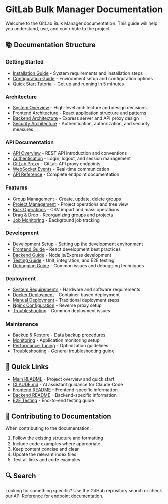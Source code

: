 # GitLab Bulk Manager Documentation

Welcome to the GitLab Bulk Manager documentation. This guide will help you understand, use, and contribute to the project.

## 📚 Documentation Structure

### Getting Started
- [Installation Guide](./getting-started/installation.md) - System requirements and installation steps
- [Configuration Guide](./getting-started/configuration.md) - Environment setup and configuration options
- [Quick Start Tutorial](./getting-started/quick-start.md) - Get up and running in 5 minutes

### Architecture
- [System Overview](./architecture/overview.md) - High-level architecture and design decisions
- [Frontend Architecture](./architecture/frontend.md) - React application structure and patterns
- [Backend Architecture](./architecture/backend.md) - Express server and API proxy design
- [Security Architecture](./architecture/security.md) - Authentication, authorization, and security measures

### API Documentation
- [API Overview](./api/README.md) - REST API introduction and conventions
- [Authentication](./api/authentication.md) - Login, logout, and session management
- [GitLab Proxy](./api/gitlab-proxy.md) - GitLab API proxy endpoints
- [WebSocket Events](./api/websocket.md) - Real-time communication
- [API Reference](./api/reference.md) - Complete endpoint documentation

### Features
- [Group Management](./features/groups.md) - Create, update, delete groups
- [Project Management](./features/projects.md) - Project operations and tree view
- [Bulk Operations](./features/bulk-operations.md) - CSV import and mass operations
- [Drag & Drop](./features/drag-drop.md) - Reorganizing groups and projects
- [Job Monitoring](./features/job-monitoring.md) - Background job tracking

### Development
- [Development Setup](./development/setup.md) - Setting up the development environment
- [Frontend Guide](./development/frontend-guide.md) - React development best practices
- [Backend Guide](./development/backend-guide.md) - Node.js/Express development
- [Testing Guide](./development/testing.md) - Unit, integration, and E2E testing
- [Debugging Guide](./development/debugging.md) - Common issues and debugging techniques

### Deployment
- [System Requirements](./deployment/requirements.md) - Hardware and software requirements
- [Docker Deployment](./deployment/docker.md) - Container-based deployment
- [Manual Deployment](./deployment/manual.md) - Traditional deployment steps
- [Nginx Configuration](./deployment/nginx.md) - Reverse proxy setup
- [Troubleshooting](./deployment/troubleshooting.md) - Common deployment issues

### Maintenance
- [Backup & Restore](./maintenance/backup-restore.md) - Data backup procedures
- [Monitoring](./maintenance/monitoring.md) - Application monitoring setup
- [Performance Tuning](./maintenance/performance.md) - Optimization guidelines
- [Troubleshooting](./maintenance/troubleshooting.md) - General troubleshooting guide

## 🚀 Quick Links

- [Main README](../README.md) - Project overview and quick start
- [CLAUDE.md](../CLAUDE.md) - AI assistant guidance for Claude Code
- [Frontend README](../frontend/README.md) - Frontend-specific information
- [Backend README](../backend/README.md) - Backend-specific information
- [E2E Testing](../frontend/e2e/README.md) - End-to-end testing guide

## 📝 Contributing to Documentation

When contributing to the documentation:

1. Follow the existing structure and formatting
2. Include code examples where appropriate
3. Keep content concise and clear
4. Update the relevant index files
5. Test all links and code examples

## 🔍 Search

Looking for something specific? Use the GitHub repository search or check our [API Reference](./api/reference.md) for endpoint documentation.